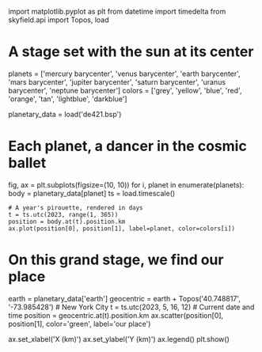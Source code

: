 import matplotlib.pyplot as plt
from datetime import timedelta
from skyfield.api import Topos, load

# A stage set with the sun at its center
planets = ['mercury barycenter', 'venus barycenter', 'earth barycenter', 'mars barycenter',
           'jupiter barycenter', 'saturn barycenter', 'uranus barycenter', 'neptune barycenter']
colors = ['grey', 'yellow', 'blue', 'red', 'orange', 'tan', 'lightblue', 'darkblue']

planetary_data = load('de421.bsp')

# Each planet, a dancer in the cosmic ballet
fig, ax = plt.subplots(figsize=(10, 10))
for i, planet in enumerate(planets):
    body = planetary_data[planet]
    ts = load.timescale()

    # A year's pirouette, rendered in days
    t = ts.utc(2023, range(1, 365))
    position = body.at(t).position.km
    ax.plot(position[0], position[1], label=planet, color=colors[i])

# On this grand stage, we find our place
earth = planetary_data['earth']
geocentric = earth + Topos('40.748817', '-73.985428')  # New York City
t = ts.utc(2023, 5, 16, 12)  # Current date and time
position = geocentric.at(t).position.km
ax.scatter(position[0], position[1], color='green', label='our place')

ax.set_xlabel('X (km)')
ax.set_ylabel('Y (km)')
ax.legend()
plt.show()
